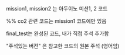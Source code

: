 mission1, mission2 는 아두이노 미션1, 2 코드

%% co2 관련 코드는 mission1 코드에만 있음

final_test는 완성된 코드, 내가 직접 주석 추가함

"주석있는 버젼" 은 참고한 코드의 원본 주석 (영어임)
